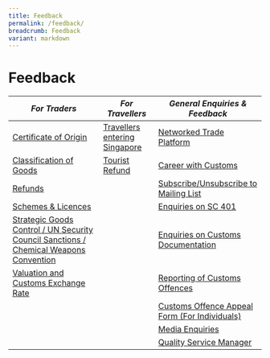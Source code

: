 ```yaml
---
title: Feedback
permalink: /feedback/
breadcrumb: Feedback
variant: markdown
---
```

# Feedback 


| *For Traders* | *For Travellers* | *General Enquiries & Feedback*|
|---------|---------|----------|
| [Certificate of Origin](https://form.gov.sg/5e7025bbbce24a0011937cbd) |[Travellers entering Singapore](https://go.gov.sg/travellersenteringsingapore)   | [Networked Trade Platform](https://www.ntp.gov.sg/public/helpdesk/singapore-customs) |  
| [Classification of Goods](https://form.gov.sg/5e6713af65cca600110d2d43) | [Tourist Refund](https://go.gov.sg/touristrefund) |  [Career with Customs](https://form.gov.sg/#!/5e95759978a996001146a677)   | 
|  [Refunds](https://form.gov.sg/5e732a0b5e7c180011db1f08)       | | [Subscribe/Unsubscribe to Mailing List](https://form.gov.sg/5e859b60a0ffc50011a4ee83)| 
|  [Schemes & Licences](https://form.gov.sg/5e9e51cf1e9ed20011c75f2a)  | | [Enquiries on SC 401](https://form.gov.sg/5e9ab0d15dad670011b3a65c) |  
|[Strategic Goods Control / UN Security Council Sanctions / Chemical Weapons Convention](https://form.gov.sg/5e7311f15ec7a00011a06429)     | |  [Enquiries on Customs Documentation](https://form.gov.sg/#!/5eb0c6175ef87a00115694cb)  |
| [Valuation and Customs Exchange Rate](https://form.gov.sg/#!/5e6ed24b39ddca001164cce2)| |[Reporting of Customs Offences](https://form.gov.sg/5e995f095dad670011b20509)|
|   |   |[Customs Offence Appeal Form (For Individuals)](https://form.gov.sg/#!/5fab8747ec6c950011f3f82d)|
|   |  |[Media Enquiries](https://form.gov.sg/#!/5e9526f82b18f50011eebce6)|
|   |  |[Quality Service Manager](https://form.gov.sg/5f323c88c2ae5c0011b56e27)|